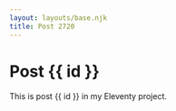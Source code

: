 ```yaml
---
layout: layouts/base.njk
title: Post 2720
---
```


# Post {{ id }}

This is post {{ id }} in my Eleventy project.
